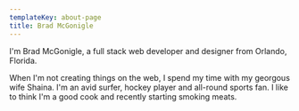 ```yaml
---
templateKey: about-page
title: Brad McGonigle
---
```

I'm Brad McGonigle, a full stack web developer and designer from Orlando, Florida.

When I'm not creating things on the web, I spend my time with my georgous wife Shaina. I'm an avid surfer, hockey player and all-round sports fan. I like to think I'm a good cook and recently starting smoking meats.
